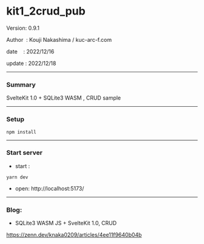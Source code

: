 ﻿# kit1_2crud_pub

 Version: 0.9.1

 Author  : Kouji Nakashima / kuc-arc-f.com

 date    : 2022/12/16

 update  : 2022/12/18 
 
***
### Summary

SvelteKit 1.0 + SQLite3 WASM , CRUD sample

***
### Setup

```
npm install
```

***
### Start server
* start :

```
yarn dev
```

* open: http://localhost:5173/

***
### Blog:

* SQLite3 WASM JS + SvelteKit 1.0, CRUD 

https://zenn.dev/knaka0209/articles/4ee11f9640b04b
